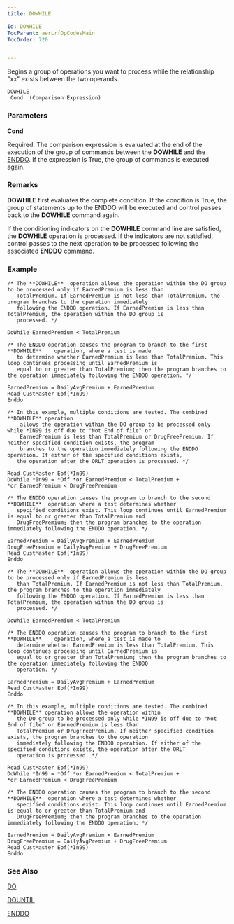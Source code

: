 ```yaml
---
title: DOWHILE

Id: DOWHILE
TocParent: aerLrfOpCodesMain
TocOrder: 720


---
```


Begins a group of operations you want to process while the relationship "xx" exists between the two operands. 

```
DOWHILE 
 Cond  (Comparison Expression)   
```

### Parameters

**Cond** 

Required. The comparison expression is evaluated at the end of the execution of the group of commands between the **DOWHILE** and the [ENDDO](ENDDO.html). If the expression is True, the group of commands is executed again.


### Remarks
**DOWHILE** first evaluates the complete condition. If the condition is True, the group of statements up to the ENDDO will be executed and control passes back to the **DOWHILE** command again. 

If the conditioning indicators on the **DOWHILE** command line are satisfied, the **DOWHILE** operation is processed. If the indicators are not satisfied, control passes to the next operation to be processed following the associated **ENDDO** command. 

### Example

```
/* The **DOWHILE** 	operation allows the operation within the DO group to be processed only if EarnedPremium is less than 
   TotalPremium. If EarnedPremium is not less than TotalPremium, the program branches to the operation immediately 
   following the ENDDO operation. If EarnedPremium is less than TotalPremium, the operation within the DO group is 
   processed. */

DoWhile EarnedPremium < TotalPremium

/* The ENDDO operation causes the program to branch to the first **DOWHILE** 	operation, where a test is made 
   to determine whether EarnedPremium is less than TotalPremium. This loop continues processing until EarnedPremium is 
   equal to or greater than TotalPremium; then the program branches to the operation immediately following the ENDDO operation. */

EarnedPremium = DailyAvgPremium + EarnedPremium
Read CustMaster Eof(*In99)
Enddo

/* In this example, multiple conditions are tested. The combined **DOWHILE** operation 
    allows the operation within the DO group to be processed only while *IN99 is off due to "Not End of file" or 
    EarnedPremium is less than TotalPremium or DrugFreePremium. If neither specified condition exists, the program 
    branches to the operation immediately following the ENDDO operation. If either of the specified conditions exists, 
   the operation after the ORLT operation is processed. */

Read CustMaster Eof(*In99)
DoWhile *In99 = *Off *or EarnedPremium < TotalPremium +
*or EarnedPremium < DrugFreePremium 

/* The ENDDO operation causes the program to branch to the second **DOWHILE**  operation where a test determines whether
   specified conditions exist. This loop continues until EarnedPremium is equal to or greater than TotalPremium and 
   DrugFreePremium; then the program branches to the operation immediately following the ENDDO operation. */

EarnedPremium = DailyAvgPremium + EarnedPremium
DrugFreePremium = DailyAvgPremium + DrugFreePremium
Read CustMaster Eof(*In99)
Enddo

/* The **DOWHILE**  operation allows the operation within the DO group to be processed only if EarnedPremium is less
   than TotalPremium. If EarnedPremium is not less than TotalPremium, the program branches to the operation immediately 
   following the ENDDO operation. If EarnedPremium is less than TotalPremium, the operation within the DO group is 
   processed. */

DoWhile	EarnedPremium < TotalPremium

/* The ENDDO operation causes the program to branch to the first **DOWHILE** 	operation, where a test is made to 
   determine whether EarnedPremium is less than TotalPremium. This loop continues processing until EarnedPremium is 
   equal to or greater than TotalPremium; then the program branches to the operation immediately following the ENDDO 
   operation. */

EarnedPremium = DailyAvgPremium + EarnedPremium
Read CustMaster Eof(*In99)
Enddo

/* In this example, multiple conditions are tested. The combined **DOWHILE** operation allows the operation within 
   the DO group to be processed only while *IN99 is off due to "Not End of file" or EarnedPremium is less than 
   TotalPremium or DrugFreePremium. If neither specified condition exists, the program branches to the operation 
   immediately following the ENDDO operation. If either of the specified conditions exists, the operation after the ORLT
   operation is processed. */

Read CustMaster Eof(*In99)
DoWhile *In99 = *Off *or EarnedPremium < TotalPremium +
*or EarnedPremium < DrugFreePremium 

/* The ENDDO operation causes the program to branch to the second **DOWHILE**  operation where a test determines whether 
   specified conditions exist. This loop continues until EarnedPremium is equal to or greater than TotalPremium and 
   DrugFreePremium; then the program branches to the operation immediately following the ENDDO operation. */

EarnedPremium = DailyAvgPremium + EarnedPremium
DrugFreePremium = DailyAvgPremium + DrugFreePremium
Read CustMaster Eof(*In99)
Enddo
```

### See Also
[DO](DO.html)

[DOUNTIL](DOUNTIL.html)

[ENDDO](ENDDO.html) 
